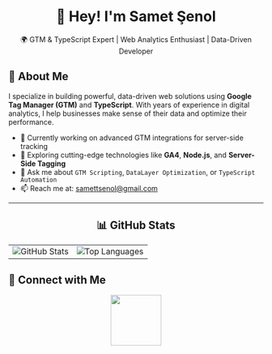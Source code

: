 <h1 align="center">👋 Hey! I'm Samet Şenol</h1>

<p align="center">🌍 GTM & TypeScript Expert | Web Analytics Enthusiast | Data-Driven Developer</p>

<h2>🚀 About Me</h2>

<p>
  I specialize in building powerful, data-driven web solutions using <strong>Google Tag Manager (GTM)</strong> and <strong>TypeScript</strong>. With years of experience in digital analytics, I help businesses make sense of their data and optimize their performance.
</p>

<ul>
  <li>🔭 Currently working on advanced GTM integrations for server-side tracking</li>
  <li>🌱 Exploring cutting-edge technologies like <strong>GA4</strong>, <strong>Node.js</strong>, and <strong>Server-Side Tagging</strong></li>
  <li>💬 Ask me about <code>GTM Scripting</code>, <code>DataLayer Optimization</code>, or <code>TypeScript Automation</code></li>
  <li>📫 Reach me at: <a href="mailto:samettsenol@gmail.com">samettsenol@gmail.com</a></li>
</ul>

<hr>

<h2 align="center">📊 GitHub Stats</h2>

<table align="center">
  <tr>
    <td>
      <img src="https://github-readme-stats.vercel.app/api?username=sametndsenol&show_icons=true&theme=radical" alt="GitHub Stats" />
    </td>
    <td>
      <img src="https://github-readme-stats.vercel.app/api/top-langs/?username=sametndsenol&layout=compact&theme=tokyonight" alt="Top Languages" />
    </td>
  </tr>
</table>


<h2>🔗 Connect with Me</h2>

<p align="center">
  <a href="https://linkedin.com/in/sametndsenol" alt="LinkedIn">
    <img src="https://img.shields.io/badge/LinkedIn-blue?logo=linkedin" width="100" />
  </a>
</p>
